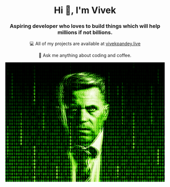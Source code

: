 <h1 align="center">Hi 👋, I'm Vivek</h1>
<h3 align="center">Aspiring developer who loves to build things which will help millions if not billions.</h3>

<p align="center">
  💻 All of my projects are available at <a href="https://vivekpandey.live">vivekpandey.live</a>
</p>
<p align="center">
💬 Ask me anything about coding and coffee.
</p>
<p align="center">
<img src="matrix.gif" alt="animated" />
</p>
